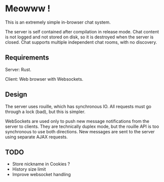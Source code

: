 # Meowww !

This is an extremely simple in-browser chat system.

The server is self contained after compilation in release mode.
Chat content is not logged and not stored on disk, so it is destroyed when the server is closed.
Chat supports multiple independent chat rooms, with no discovery.

## Requirements
Server: Rust.

Client: Web browser with Websockets.

## Design
The server uses rouille, which has synchronous IO.
All requests must go through a lock (bad), but this is simpler.

WebSockets are used only to push new message notifications from the server to clients.
They are technically duplex mode, but the rouille API is too synchronous to use both directions.
New messages are sent to the server using separate AJAX requests.

## TODO
* Store nickname in Cookies ?
* History size limit
* Improve websocket handling
